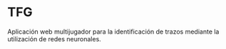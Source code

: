 # TFG
Aplicación web multijugador para la identificación de trazos mediante la utilización de redes neuronales.
